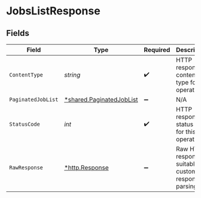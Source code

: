 # JobsListResponse


## Fields

| Field                                                                      | Type                                                                       | Required                                                                   | Description                                                                |
| -------------------------------------------------------------------------- | -------------------------------------------------------------------------- | -------------------------------------------------------------------------- | -------------------------------------------------------------------------- |
| `ContentType`                                                              | *string*                                                                   | :heavy_check_mark:                                                         | HTTP response content type for this operation                              |
| `PaginatedJobList`                                                         | [*shared.PaginatedJobList](../../../pkg/models/shared/paginatedjoblist.md) | :heavy_minus_sign:                                                         | N/A                                                                        |
| `StatusCode`                                                               | *int*                                                                      | :heavy_check_mark:                                                         | HTTP response status code for this operation                               |
| `RawResponse`                                                              | [*http.Response](https://pkg.go.dev/net/http#Response)                     | :heavy_minus_sign:                                                         | Raw HTTP response; suitable for custom response parsing                    |